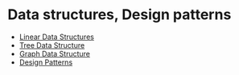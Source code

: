 # Data structures, Design patterns

- [Linear Data Structures](https://github.com/kolosovpetro/Data-Structures)
- [Tree Data Structure](https://github.com/kolosovpetro/Tree-Algorithms)
- [Graph Data Structure](https://github.com/kolosovpetro/Graph-Algorithms)
- [Design Patterns](https://github.com/kolosovpetro/Design-Patterns)